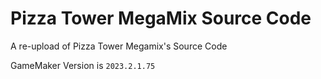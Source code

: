 # Pizza Tower MegaMix Source Code
A re-upload of Pizza Tower Megamix's Source Code

GameMaker Version is ```2023.2.1.75```
